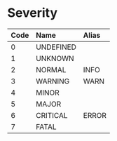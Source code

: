 # Severity

| **Code** | **Name** | **Alias**|
|:---|:---|:--|
| 0 | UNDEFINED ||
| 1 | UNKNOWN ||
| 2 | NORMAL | INFO |
| 3 | WARNING | WARN |
| 4 | MINOR | |
| 5 | MAJOR | |
| 6 | CRITICAL | ERROR |
| 7 | FATAL | |
